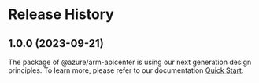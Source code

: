 # Release History
    
## 1.0.0 (2023-09-21)

The package of @azure/arm-apicenter is using our next generation design principles. To learn more, please refer to our documentation [Quick Start](https://aka.ms/js-track2-quickstart).
